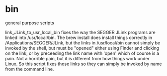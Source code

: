 # bin
general purpose scripts

link_JLink_to_usr_local_bin fixes the way the SEGGER JLink programs are linked into /usr/local/bin. The brew install
does install things correctly in /Applications/SEGGER/JLink, but the links in /usr/local/bin cannot simply be invoked
by the shell, but must be "opened" either using Finder and clicking on the link, or by preceeding the
link name with 'open' which of course is a pain. Not a horrible pain, but it is different from how things work
under Linux. So this script fixes those links so they can simply be invoked by name from the command line.
